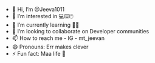 - 👋 Hi, I’m @Jeeva1011
- 👀 I’m interested in 💻⌨️🖱️
- 🌱 I’m currently learning 👨‍💻
- 💞️ I’m looking to collaborate on Developer communities 
- 📫 How to reach me - IG -  mt_jeevan
- 😄 Pronouns: Err makes clever 
- ⚡ Fun fact: Maa life 🤣

<!---
Jeeva1011/Jeeva1011 is a ✨ special ✨ repository because its `README.md` (this file) appears on your GitHub profile.
You can click the Preview link to take a look at your changes.
--->
